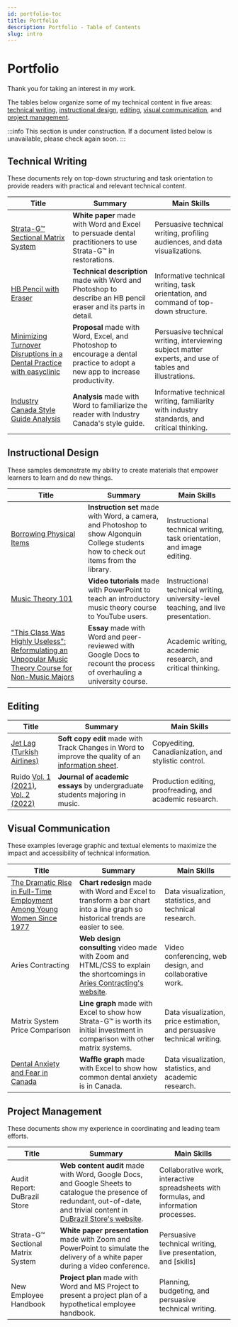 ```yaml
---
id: portfolio-toc
title: Portfolio
description: Portfolio - Table of Contents
slug: intro
---
```


# Portfolio

Thank you for taking an interest in my work.

The tables below organize some of my technical content in five areas: [technical writing](#technical-writing), [instructional design](#instructional-design), [editing](#editing), [visual communication](#visual-communication), and [project management](#project-management).

:::info
This section is under construction. If a document listed below is unavailable, please check again soon.
:::

## Technical Writing

These documents rely on top-down structuring and task orientation to provide readers with practical and relevant technical content.

| Title | Summary | Main Skills |
|-------|---------|-------------|
| [Strata-G&trade; Sectional Matrix System](./technical-writing/strata-g-matrix-system) | **White paper** made with Word and Excel to persuade dental practitioners to use Strata-G&trade; in restorations. | Persuasive technical writing, profiling audiences, and data visualizations. |
| [HB Pencil with Eraser](./technical-writing/hb-pencil-with-eraser) | **Technical description** made with Word and Photoshop to describe an HB pencil eraser and its parts in detail. | Informative technical writing, task orientation, and command of top-down structure. |  
| [Minimizing Turnover Disruptions in a Dental Practice with easyclinic](./technical-writing/minimizing-turnover-disruptions) | **Proposal** made with Word, Excel, and Photoshop to encourage a dental practice to adopt a new app to increase productivity. | Persuasive technical writing, interviewing subject matter experts, and use of tables and illustrations. |
| [Industry Canada Style Guide Analysis](./technical-writing/industry-canada-style-analysis) | **Analysis** made with Word to familiarize the reader with Industry Canada's style guide. | Informative technical writing, familiarity with industry standards, and critical thinking. |  

## Instructional Design

These samples demonstrate my ability to create materials that empower learners to learn and do new things.

| Title | Summary | Main Skills |
|-------|---------|-------------|
| [Borrowing Physical Items](./instructional-design/borrowing-physical-items) | **Instruction set** made with Word, a camera, and Photoshop to show Algonquin College students how to check out items from the library. | Instructional technical writing, task orientation, and image editing. |
| [Music Theory 101](https://www.youtube.com/@musictheory1017/videos) | **Video tutorials** made with PowerPoint to teach an introductory music theory course to YouTube users. | Instructional technical writing, university-level teaching, and live presentation. |  
| ["This Class Was Highly Useless": Reformulating an Unpopular Music Theory Course for Non-Music Majors](https://ojs.library.osu.edu/index.php/engagingstudents/article/view/7694/6331) | **Essay** made with Word and peer-reviewed with Google Docs to recount the process of overhauling a university course. | Academic writing, academic research, and critical thinking. |  

## Editing

| Title | Summary | Main Skills |
|-------|---------|-------------|
| [Jet Lag (Turkish Airlines)](./editing/jet-lag-edit) | **Soft copy edit** made with Track Changes in Word to improve the quality of an [information sheet](https://web.archive.org/web/20160521012916/http:/www.turkishairlines.com/en-int/travel-information/frequently-asked-questions/flight-and-health/other-situations). | Copyediting, Canadianization, and stylistic control. |
| Ruido [Vol. 1 (2021)](https://www.academia.edu/81092863/Ruido_Revista_de_ensayos_musicales_vol_1_), [Vol. 2 (2022)](https://www.academia.edu/86200138/Ruido_Revista_de_ensayos_musicales_vol_2_) | **Journal of academic essays** by undergraduate students majoring in music. | Production editing, proofreading, and academic research. | 


## Visual Communication

These examples leverage graphic and textual elements to maximize the impact and accessibility of technical information.

| Title | Summary | Main Skills |
|-------|---------|-------------|
| [The Dramatic Rise in Full-Time Employment Among Young Women Since 1977](./visual-communication/rise-in-female-employment) | **Chart redesign** made with Word and Excel to transform a bar chart into a line graph so historical trends are easier to see. | Data visualization, statistics, and technical research. |   
| Aries Contracting | **Web design consulting** video made with Zoom and HTML/CSS to explain the shortcomings in [Aries Contracting's website](https://www.ariescontracting.com/). | Video conferencing, web design, and collaborative work. |  
| Matrix System Price Comparison | **Line graph** made with Excel to show how Strata-G&trade; is worth its initial investment in comparison with other matrix systems. | Data visualization, price estimation, and persuasive technical writing. | 
| [Dental Anxiety and Fear in Canada](./visual-communication/dental-anxiety-and-fear-in-canada) | **Waffle graph** made with Excel to show how common dental anxiety is in Canada. | Data visualization, statistics, and academic research. | 


## Project Management

These documents show my experience in coordinating and leading team efforts. 

| Title | Summary | Main Skills |
|-------|---------|-------------|
| Audit Report: DuBrazil Store | **Web content audit** made with Word, Google Docs, and Google Sheets to catalogue the presence of redundant, out-of-date, and trivial content in [DuBrazil Store's website](https://www.dubrazilstore.com/en). | Collaborative work, interactive spreadsheets with formulas, and information processes. |   
| Strata-G&trade; Sectional Matrix System | **White paper presentation** made with Zoom and PowerPoint to simulate the delivery of a white paper during a video conference. | Persuasive technical writing, live presentation, and [skills] |  
| New Employee Handbook | **Project plan** made with Word and MS Project to present a project plan of a hypothetical employee handbook. | Planning, budgeting, and persuasive technical writing. |
